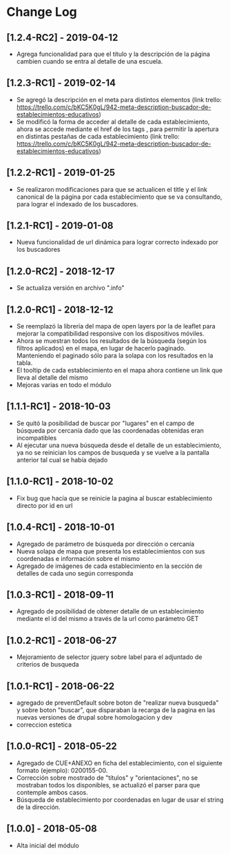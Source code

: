 # Change Log

## [1.2.4-RC2] - 2019-04-12
- Agrega funcionalidad para que el título y la descripción de la página cambien cuando se entra al detalle de una escuela.

## [1.2.3-RC1] - 2019-02-14
- Se agregó la descripción en el meta para distintos elementos (link trello: https://trello.com/c/bKC5K0gL/942-meta-description-buscador-de-establecimientos-educativos)
- Se modificó la forma de acceder al detalle de cada establecimiento, ahora se accede mediante el href de los tags <a>, para permitir la apertura en distintas pestañas de cada establecimiento (link trello: https://trello.com/c/bKC5K0gL/942-meta-description-buscador-de-establecimientos-educativos)

## [1.2.2-RC1] - 2019-01-25
- Se realizaron modificaciones para que se actualicen el title y el link canonical de la página por cada establecimiento que se va consultando, para lograr el indexado de los buscadores.

## [1.2.1-RC1] - 2019-01-08
- Nueva funcionalidad de url dinámica para lograr correcto indexado por los buscadores

## [1.2.0-RC2] - 2018-12-17
- Se actualiza versión en archivo ".info"

## [1.2.0-RC1] - 2018-12-12
- Se reemplazó la librería del mapa de open layers por la de leaflet para mejorar la compatibilidad responsive con los dispositivos móviles.
- Ahora se muestran todos los resultados de la búsqueda (según los filtros aplicados) en el mapa, en lugar de hacerlo paginado. Manteniendo el paginado sólo para la solapa con los resultados en la tabla.
- El tooltip de cada establecimiento en el mapa ahora contiene un link que lleva al detalle del mismo 
- Mejoras varias en todo el módulo

## [1.1.1-RC1] - 2018-10-03
- Se quitó la posibilidad de buscar por "lugares" en el campo de búsqueda por cercanía dado que las coordenadas obtenidas eran incompatibles
- Al ejecutar una nueva búsqueda desde el detalle de un establecimiento, ya no se reinician los campos de busqueda y se vuelve a la pantalla anterior tal cual se había dejado

## [1.1.0-RC1] - 2018-10-02
- Fix bug que hacía que se reinicie la pagina al buscar establecimiento directo por id en url

## [1.0.4-RC1] - 2018-10-01
- Agregado de parámetro de búsqueda por dirección o cercanía
- Nueva solapa de mapa que presenta los establecimientos con sus coordenadas e información sobre el mismo
- Agregado de imágenes de cada establecimiento en la sección de detalles de cada uno según corresponda

## [1.0.3-RC1] - 2018-09-11
- Agregado de posibilidad de obtener detalle de un establecimiento mediante el id del mismo a través de la url como parámetro GET

## [1.0.2-RC1] - 2018-06-27
- Mejoramiento de selector jquery sobre label para el adjuntado de criterios de busqueda

## [1.0.1-RC1] - 2018-06-22
- agregado de preventDefault sobre boton de "realizar nueva busqueda" y sobre boton "buscar", que disparaban la recarga de la pagina en las nuevas versiones de drupal sobre homologacion y dev
- correccion estetica

## [1.0.0-RC1] - 2018-05-22
- Agregado de CUE+ANEXO en ficha del establecimiento, con el siguiente formato (ejemplo): 0200155-00.
- Corrección sobre mostrado de "títulos" y "orientaciones", no se mostraban todos los disponibles, se actualizó el parser para que contemple ambos casos.
- Búsqueda de establecimiento por coordenadas en lugar de usar el string de la dirección.

## [1.0.0] - 2018-05-08
- Alta inicial del módulo
